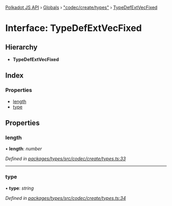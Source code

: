 [Polkadot JS API](../README.md) › [Globals](../globals.md) › ["codec/create/types"](../modules/_codec_create_types_.md) › [TypeDefExtVecFixed](_codec_create_types_.typedefextvecfixed.md)

# Interface: TypeDefExtVecFixed

## Hierarchy

* **TypeDefExtVecFixed**

## Index

### Properties

* [length](_codec_create_types_.typedefextvecfixed.md#length)
* [type](_codec_create_types_.typedefextvecfixed.md#type)

## Properties

###  length

• **length**: *number*

*Defined in [packages/types/src/codec/create/types.ts:33](https://github.com/polkadot-js/api/blob/774f41e6db/packages/types/src/codec/create/types.ts#L33)*

___

###  type

• **type**: *string*

*Defined in [packages/types/src/codec/create/types.ts:34](https://github.com/polkadot-js/api/blob/774f41e6db/packages/types/src/codec/create/types.ts#L34)*
